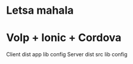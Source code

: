 # Letsa mahala
# VoIp + Ionic + Cordova 

Client
  dist
  app
  lib
  config
Server
  dist
  src
  lib
  config

  
 
